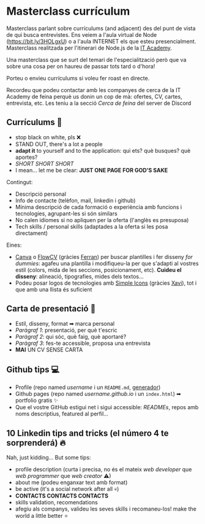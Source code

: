 # Masterclass currículum

Masterclass parlant sobre currículums (and adjacent) des del punt de vista de qui busca entrevistes. Ens veiem a l'aula virtual de Node (https://bit.ly/3HOLgxU) o a l'aula INTERNET els que esteu presencialment. Masterclass realitzada per l'itinerari de Node.js de la [IT Academy](https://www.barcelonactiva.cat/es/itacademy).

Una masterclass que se surt del temari de l'especialització però que va sobre una cosa per on haureu de passar tots tard o d'hora!

Porteu o envieu currículums si voleu fer roast en directe.

Recordeu que podeu contactar amb les companyes de cerca de la IT Academy de feina perquè us donin un cop de mà: ofertes, CV, cartes, entrevista, etc. Les teniu a la secció _Cerca de feina_ del server de Discord

## Currículums 📄

- stop black on white, pls ❌
- STAND OUT, there's a lot a people
- **adapt it** to yourself and to the application: qui ets? què busques? què aportes? 
- *SHORT SHORT SHORT*
- I mean... let me be clear: **JUST ONE PAGE FOR GOD'S SAKE**

Contingut:
- Descripció personal
- Info de contacte (telèfon, mail, linkedin i github)
- Mínima descripció de cada formació o experiència amb funcions i tecnologies, agrupant-les si són similars
- No calen idiomes si no apliquen per la oferta (l'anglès es presuposa)
- Tech skills / personal skills (adaptades a la oferta si les posa directament)


Eines:
- [Canva](http://www.canva.com) o [FlowCV](https://flowcv.io/) (gràcies [Ferran](https://github.com/fescola/)) per buscar plantilles i fer disseny _for dummies_: agafeu una plantilla i modifiqueu-la per que s'adapti al vostres estil (colors, mida de les seccions, posicionament, etc). **Cuideu el disseny**: alineació, tipografies, mides dels textos...
- Podeu posar logos de tecnologies amb [Simple Icons](https://simpleicons.org/) (gràcies [Xavi](https://github.com/xaviercomi)), tot i que amb una llista és suficient

## Carta de presentació 💌

- Estil, disseny, format ➡ marca personal
- *Paràgraf 1*: presentació, per què t'escric
- *Paràgraf 2*: qui sóc, què faig, què aportaré?
- *Paràgraf 3*: fes-te accessible, proposa una entrevista
- **MAI** UN CV SENSE CARTA

## Github tips 💻

- Profile (repo named *username* i un `README.md`, [generador](https://rahuldkjain.github.io/gh-profile-readme-generator/))
- Github pages (repo named *username.github.io* i un `index.html`) ➡ portfolio gratis ✨
- Que el vostre GitHub estigui net i sigui accessible: _READMEs_, repos amb noms descriptius, featured al perfil...


## 10 Linkedin tips and tricks (el número 4 te sorprenderá) 🔥

Nah, just kidding... But some tips:

- profile description (curta i precisa, no és el mateix _web developer_ que _web programmer_ que _web creator_ ⚠)
- about me (podeu enganxar text amb format)
- be active (it's a social network after all 💀)
- **CONTACTS CONTACTS CONTACTS**
- skills validation, recomendations
- afegiu als companys, valideu les seves skills i recomaneu-los! make the world a little better ⭐